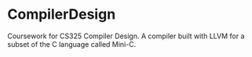 # CompilerDesign

Coursework for CS325 Compiler Design. A compiler built with LLVM for a subset of the C language called Mini-C.
